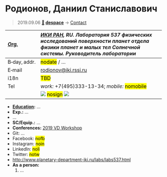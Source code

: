 # Родионов, Даниил Станиславович
> 2019.09.06 **[🚀](../index/index.md) [despace](index.md)** → [Contact](contact.md)

|*[Org.](contact.md)*|*[ИКИ РАН](zz_iki_ras.md), RU. Лаборатория 537 физических исследований поверхности планет отдела физики планет и малых тел Солнечной системы. Руководитель лаборатории*|
|:--|:--|
|B‑day, addr.|<mark>nodate</mark> / …|
|E‑mail|<rodionov@iki.rssi.ru>|
|i18n|<mark>TBD</mark>|
|Tel|*work:* +7(495)333-13-34; *mobile:* <mark>nomobile</mark>|
||[![](f/contact/r/rodionov1_photo_thumb.jpg)](f/contact/r/rodionov1_photo.jpg) <mark>nosign</mark> [![](f/contact//1_sign_thumb.jpg)](f/contact//1_sign.png)|

   - **[Education](edu.md):** …
   - **Exp.:** …
   - …
   - **SC/Equip.:** …
   - **Conferences:** [2019 VD Workshop](vdws2019.md)
   - Git: …
   - Facebook: <mark>nofb</mark>
   - Instagram: <mark>noin</mark>
   - LinkedIn: <mark>noli</mark>
   - Twitter: <mark>notw</mark>
   - <http://www.planetary-department-iki.ru/labs/labs537.html>
   - **As a person:**
      1. …
